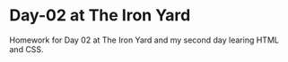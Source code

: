 # Day-02 at The Iron Yard

Homework for Day 02 at The Iron Yard and my second day learing HTML and CSS.
